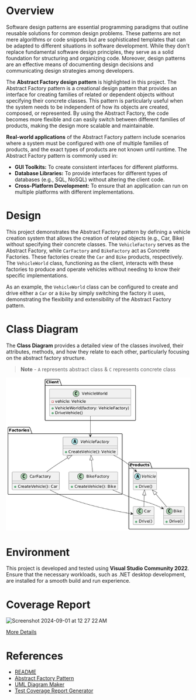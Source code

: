 # **Overview**

Software design patterns are essential programming paradigms that outline reusable solutions for common design problems. These patterns are not mere algorithms or code snippets but are sophisticated templates that can be adapted to different situations in software development. While they don't replace fundamental software design principles, they serve as a solid foundation for structuring and organizing code. Moreover, design patterns are an effective means of documenting design decisions and communicating design strategies among developers.

The **Abstract Factory design pattern** is highlighted in this project. The Abstract Factory pattern is a creational design pattern that provides an interface for creating families of related or dependent objects without specifying their concrete classes. This pattern is particularly useful when the system needs to be independent of how its objects are created, composed, or represented. By using the Abstract Factory, the code becomes more flexible and can easily switch between different families of products, making the design more scalable and maintainable.

**Real-world applications** of the Abstract Factory pattern include scenarios where a system must be configured with one of multiple families of products, and the exact types of products are not known until runtime. The Abstract Factory pattern is commonly used in:

- **GUI Toolkits:** To create consistent interfaces for different platforms.
- **Database Libraries:** To provide interfaces for different types of databases (e.g., SQL, NoSQL) without altering the client code.
- **Cross-Platform Development:** To ensure that an application can run on multiple platforms with different implementations.

# **Design**

This project demonstrates the Abstract Factory pattern by defining a vehicle creation system that allows the creation of related objects (e.g., Car, Bike) without specifying their concrete classes. The `VehicleFactory` serves as the Abstract Factory, while `CarFactory` and `BikeFactory` act as Concrete Factories. These factories create the `Car` and `Bike` products, respectively. The `VehicleWorld` class, functioning as the client, interacts with these factories to produce and operate vehicles without needing to know their specific implementations.

As an example, the `VehicleWorld` class can be configured to create and drive either a `Car` or a `Bike` by simply switching the factory it uses, demonstrating the flexibility and extensibility of the Abstract Factory pattern.

# **Class Diagram**
The **Class Diagram** provides a detailed view of the classes involved, their attributes, methods, and how they relate to each other, particularly focusing on the abstract factory structure.

> **Note** - `A` represents abstract class & `C` represents concrete class

<img src = './class diagram.png'>

# **Environment**

This project is developed and tested using **Visual Studio Community 2022**. Ensure that the necessary workloads, such as .NET desktop development, are installed for a smooth build and run experience.

# **Coverage Report**
<img width="1088" alt="Screenshot 2024-09-01 at 12 27 22 AM" src="https://github.com/user-attachments/assets/8764c28e-d023-4f79-b09e-391233cd457c">

[More Details](https://dshreddy.github.io/abstract-factory-pattern-demo/)

# References 
- [README](https://github.com/chittur/observer-pattern-demo)
- [Abstract Factory Pattern](https://www.dofactory.com/net/abstract-factory-design-pattern)
- [UML Diagram Maker](https://plantuml.com/)
- [Test Coverage Report Generator](https://reportgenerator.io/getstarted)
